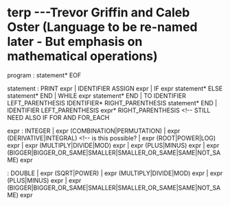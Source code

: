 # terp  ---Trevor Griffin and Caleb Oster (Language to be re-named later - But emphasis on mathematical operations)
program
  : statement* EOF

statement
  : PRINT expr
  | IDENTIFIER ASSIGN expr 
  | IF expr statement* ELSE statement* END
  | WHILE expr statement* END
  | TO IDENTIFIER LEFT_PARENTHESIS IDENTIFIER* RIGHT_PARENTHESIS statement* END
  | IDENTIFIER LEFT_PARENTHESIS expr* RIGHT_PARENTHESIS
	<!-- STILL NEED ALSO IF FOR AND FOR_EACH

expr
  : INTEGER
  | expr (COMBINATION|PERMUTATION)
  |	expr (DERIVATIVE|INTEGRAL) <!-- is this possible?
  | expr (ROOT|POWER|LOG) expr
  | expr (MULTIPLY|DIVIDE|MOD) expr
  | expr (PLUS|MINUS) expr
  | expr (BIGGER|BIGGER_OR_SAME|SMALLER|SMALLER_OR_SAME|SAME|NOT_SAME) expr
  
  : DOUBLE 
  | expr (SQRT|POWER)
  | expr (MULTIPLY|DIVIDE|MOD) expr
  | expr (PLUS|MINUS) expr
  | expr (BIGGER|BIGGER_OR_SAME|SMALLER|SMALLER_OR_SAME|SAME|NOT_SAME) expr
 

<!--Tiered system of expressions

expr
  : additive

additive
  : multiplicative ((PLUS|MINUS) multiplicative)*

multiplicative
  : repetition ((ASTERISK|DIVIDE|MOD) repetition)*

repetition
	: atom ((SQRT|POWER|LOG) atom)*

atom
  : IDENTIFIER
  | INTEGER|DOUBLE
